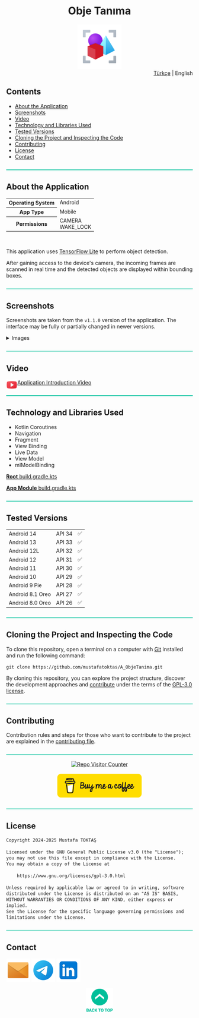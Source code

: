 <h1 align="center">
Obje Tanıma<a name="readme-top"></a>
</h1>

<div align="center">
  <img src="../Readme Resources/Obje Tanıma Logo.png" alt="Logo" width="120"/>
</div>

<div align="right">
  <a href="https://github.com/mustafatoktas/A_ObjeTanima">Türkçe</a> | English
</div>

## Contents  

- [About the Application](#about-the-application)
- [Screenshots](#screenshots)
- [Video](#video)
- [Technology and Libraries Used](#technology-and-libraries-used)
- [Tested Versions](#tested-versions)
- [Cloning the Project and Inspecting the Code](#cloning-the-project-and-inspecting-the-code)
- [Contributing](#contributing)
- [License](#license)
- [Contact](#contact)


![—————————————————————————————————————————————————](../Readme%20Resources/Line.png)

## About the Application

<table>
  <tr>
    <th>Operating System</th>
    <td>Android</td>
  </tr>
  <tr>
    <th>App Type</th>
    <td>Mobile</td>
  </tr>
  <tr>
    <th>Permissions</th>
    <td>CAMERA<br>WAKE_LOCK</td>
  </tr>
</table>

<br>

This application uses [TensorFlow Lite](https://www.tensorflow.org/lite/examples/object_detection/overview?hl=tr)
to perform object detection.

After gaining access to the device's camera, the incoming frames are scanned in real time
and the detected objects are displayed within bounding boxes.


![—————————————————————————————————————————————————](../Readme%20Resources/Line.png)

## Screenshots

Screenshots are taken from the `v1.1.0` version of the application. The interface may be fully or partially changed in newer versions.

<details>
  <summary>Images</summary>

  | ![Screenshot 1](../Readme%20Resources/Screenshots/1.jpg) | ![Screenshot 2](../Readme%20Resources/Screenshots/2.jpg) | ![Screenshot 3](../Readme%20Resources/Screenshots/3.jpg) |
  | -------------------------------------------------------- | -------------------------------------------------------- | -------------------------------------------------------- |
  | ![Screenshot 4](../Readme%20Resources/Screenshots/4.jpg) |                                                          |                                                          |

</details>


![—————————————————————————————————————————————————](../Readme%20Resources/Line.png)

## Video

<a href="https://youtu.be/RpdR251bvqw">
  <img align="left" src="../Readme Resources/Video/YouTube.png" alt="Youtube" width="30"/>Application Introduction Video
</a>


![—————————————————————————————————————————————————](../Readme%20Resources/Line.png)

## Technology and Libraries Used

- Kotlin Coroutines
- Navigation
- Fragment
- View Binding
- Live Data
- View Model
- mlModelBinding

[**Root** build.gradle.kts](../Project%20Source/build.gradle.kts)

[**App Module** build.gradle.kts](../Project%20Source/app/build.gradle.kts)


![—————————————————————————————————————————————————](../Readme%20Resources/Line.png)

## Tested Versions

<table>
  <tr>
    <td>Android 14</td>
    <td>API 34</td>
    <td>✅️</td>
  </tr>
  <tr>
    <td>Android 13</td>
    <td>API 33</td>
    <td>✅️</td>
  </tr>
  <tr>
    <td>Android 12L</td>
    <td>API 32</td>
    <td>✅️</td>
  </tr>
  <tr>
    <td>Android 12</td>
    <td>API 31</td>
    <td>✅️</td>
  </tr>
  <tr>
    <td>Android 11</td>
    <td>API 30</td>
    <td>✅️</td>
  </tr>
  <tr>
    <td>Android 10</td>
    <td>API 29</td>
    <td>✅️</td>
  </tr>
  <tr>
    <td>Android 9 Pie</td>
    <td>API 28</td>
    <td>✅️</td>
  </tr>
  <tr>
    <td>Android 8.1 Oreo</td>
    <td>API 27</td>
    <td>✅️</td>
  </tr>
    <tr>
    <td>Android 8.0 Oreo</td>
    <td>API 26</td>
    <td>✅️</td>
  </tr>
</table>


![—————————————————————————————————————————————————](../Readme%20Resources/Line.png)

## Cloning the Project and Inspecting the Code

To clone this repository, open a terminal on a computer with [Git](https://git-scm.com) installed
and run the following command:
```
git clone https://github.com/mustafatoktas/A_ObjeTanima.git
```

By cloning this repository, you can explore the project structure, discover the development
approaches and [contribute](#contributing) under the terms of the [GPL-3.0 license](https://www.gnu.org/licenses/gpl-3.0.html).


![—————————————————————————————————————————————————](../Readme%20Resources/Line.png)

## Contributing

Contribution rules and steps for those who want to contribute to the project are explained in the [contributing file](./Contributing.en.md).


![—————————————————————————————————————————————————](../Readme%20Resources/Line.png)

<div align="center">
  <a href="https://github.com/mustafatoktas/W.BE_RepoVisitorCounterAPI"><img src="https://toktasoft.com/api/repo-visitor-counter?repo=xhsp3bde85zvgja&show_repo_name=1&show_date=1&show_brand=0&txt_color=209,215,224&bg_color=45,52,58" alt="Repo Visitor Counter"/></a>
</div>

<br>
  
<div align="center">
  <a href="https://buymeacoffee.com/mustafatoktas"><img src="../Readme Resources/Contact/Buy Me a Coffee.png" alt="Buy Me a Coffee" height="64"/></a>
</div>


![—————————————————————————————————————————————————](../Readme%20Resources/Line.png)

## License

```
Copyright 2024-2025 Mustafa TOKTAŞ

Licensed under the GNU General Public License v3.0 (the "License");
you may not use this file except in compliance with the License.
You may obtain a copy of the License at

    https://www.gnu.org/licenses/gpl-3.0.html

Unless required by applicable law or agreed to in writing, software
distributed under the License is distributed on an "AS IS" BASIS,
WITHOUT WARRANTIES OR CONDITIONS OF ANY KIND, either express or implied.
See the License for the specific language governing permissions and
limitations under the License.
```


![—————————————————————————————————————————————————](../Readme%20Resources/Line.png)

## Contact

<a href="mailto:info@mustafatoktas.com"             ><img src="../Readme Resources/Contact/Mail.png"     alt="Mail"     width="64"/></a>
<a href="https://t.me/mustafatoktas00"              ><img src="../Readme Resources/Contact/Telegram.png" alt="Telegram" width="64"/></a>
<a href="https://www.linkedin.com/in/mustafatoktas/"><img src="../Readme Resources/Contact/LinkedIn.png" alt="LinkedIn" width="64"/></a>

<div align="center">
  <a href="#readme-top"><img src="../Readme Resources/Back to Top.png" alt="Back to Top" height="64"/></a>
</div>
